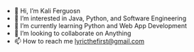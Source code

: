 - 👋 Hi, I’m Kali Ferguosn
- 👀 I’m interested in Java, Python, and Software Engineering
- 🌱 I’m currently learning Python and Web App Development
- 💞️ I’m looking to collaborate on Anything
- 📫 How to reach me lyricthefirst@gmail.com

<!---
Arial1000/Arial1000 is a ✨ special ✨ repository because its `README.md` (this file) appears on your GitHub profile.
You can click the Preview link to take a look at your changes.
--->
